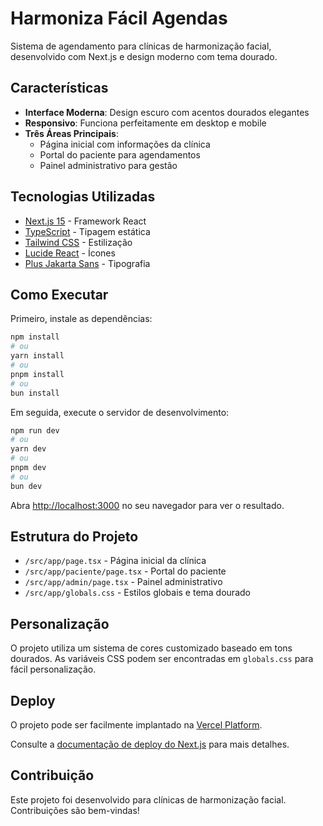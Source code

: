 # Harmoniza Fácil Agendas

Sistema de agendamento para clínicas de harmonização facial, desenvolvido com Next.js e design moderno com tema dourado.

## Características

- **Interface Moderna**: Design escuro com acentos dourados elegantes
- **Responsivo**: Funciona perfeitamente em desktop e mobile
- **Três Áreas Principais**:
  - Página inicial com informações da clínica
  - Portal do paciente para agendamentos
  - Painel administrativo para gestão

## Tecnologias Utilizadas

- [Next.js 15](https://nextjs.org) - Framework React
- [TypeScript](https://www.typescriptlang.org/) - Tipagem estática
- [Tailwind CSS](https://tailwindcss.com/) - Estilização
- [Lucide React](https://lucide.dev/) - Ícones
- [Plus Jakarta Sans](https://fonts.google.com/specimen/Plus+Jakarta+Sans) - Tipografia

## Como Executar

Primeiro, instale as dependências:

```bash
npm install
# ou
yarn install
# ou
pnpm install
# ou
bun install
```

Em seguida, execute o servidor de desenvolvimento:

```bash
npm run dev
# ou
yarn dev
# ou
pnpm dev
# ou
bun dev
```

Abra [http://localhost:3000](http://localhost:3000) no seu navegador para ver o resultado.

## Estrutura do Projeto

- `/src/app/page.tsx` - Página inicial da clínica
- `/src/app/paciente/page.tsx` - Portal do paciente
- `/src/app/admin/page.tsx` - Painel administrativo
- `/src/app/globals.css` - Estilos globais e tema dourado

## Personalização

O projeto utiliza um sistema de cores customizado baseado em tons dourados. As variáveis CSS podem ser encontradas em `globals.css` para fácil personalização.

## Deploy

O projeto pode ser facilmente implantado na [Vercel Platform](https://vercel.com/new?utm_medium=default-template&filter=next.js&utm_source=create-next-app&utm_campaign=create-next-app-readme).

Consulte a [documentação de deploy do Next.js](https://nextjs.org/docs/app/building-your-application/deploying) para mais detalhes.

## Contribuição

Este projeto foi desenvolvido para clínicas de harmonização facial. Contribuições são bem-vindas!
